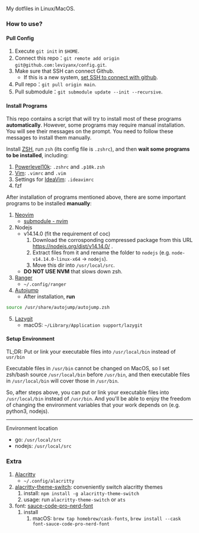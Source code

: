 My dotfiles in Linux/MacOS.

### How to use?

#### Pull Config

1. Execute `git init` in `$HOME`.
2. Connect this repo：`git remote add origin git@github.com:leviyanx/config.git`.
3. Make sure that SSH can connect Github.
   - If this is a new system, [set SSH to connect with github](./set_ssh.md).
4. Pull repo：`git pull origin main`.
5. Pull submodule：`git submodule update --init --recursive`.

#### Install Programs

This repo contains a script that will try to install most of these programs **automatically**. However, some programs may require manual installation. You will see their messages on the prompt. You need to follow these messages to install them manually.

Install [ZSH](https://www.zsh.org/), run `zsh` (its config file is `.zshrc`), and then **wait some programs to be installed**, including:

1. [Powerlevel10k](https://github.com/romkatv/powerlevel10k): `.zshrc` and `.p10k.zsh`
2. [Vim](https://www.vim.org/): `.vimrc` and `.vim`
3. Settings for [IdeaVim](https://plugins.jetbrains.com/plugin/164-ideavim): `.ideavimrc`
4. fzf 

After installation of programs mentioned above, there are some important programs to be installed **manually**:

1. [Neovim](https://neovim.io/)
   - [submodule - nvim](https://github.com/leviyanx/nvim.git)
2. Nodejs 
   - v14.14.0 (fit the requirement of coc)
      1. Download the corrosponding compressed package from this URL https://nodejs.org/dist/v14.14.0/ .
      2. Extract files from it and rename the folder to `nodejs` (e.g. `node-v14.14.0-linux-x64` -> `nodejs`).
      3. Move this dir into `/usr/local/src`.
   - **DO NOT USE NVM** that slows down zsh.
3. [Ranger](https://github.com/ranger/ranger)
   - `~/.config/ranger`
4. [Autojump](https://github.com/wting/autojump)
   - After installation, **run** 
```bash
source /usr/share/autojump/autojump.zsh
```
5. [Lazygit](https://github.com/jesseduffield/lazygit)
   - macOS: `~/Library/Application support/lazygit`

#### Setup Environment 

TL;DR: Put or link your executable files into `/usr/local/bin` instead of `usr/bin`

Executable files in `/usr/bin` cannot be changed on MacOS, so I set zsh/bash source `/usr/local/bin` before `/usr/bin`, and then executable files in `/usr/local/bin` will cover those in `/usr/bin`.

So, after steps above, you can put or link your executable files into `/usr/local/bin` instead of `/usr/bin`. And you'll be able to enjoy the freedom of changing the environment variables that your work depends on (e.g. python3, nodejs).

---

Environment location

- go: `/usr/local/src`
- nodejs: `/usr/local/src`

### Extra

1. [Alacritty](https://github.com/alacritty/alacritty)
    - `~/.config/alacritty`
2. [alacritty-theme-switch](https://github.com/tichopad/alacritty-theme-switch): conveniently switch alacritty themes
    1. install: `npm install -g alacritty-theme-switch`
    2. usage: run `alacritty-theme-switch` or `ats`
3. font: [ sauce-code-pro-nerd-font ](https://github.com/ryanoasis/nerd-fonts/tree/master/patched-fonts/SourceCodePro)
    1. install
        1. macOS: `brew tap homebrew/cask-fonts`, `brew install --cask font-sauce-code-pro-nerd-font`
